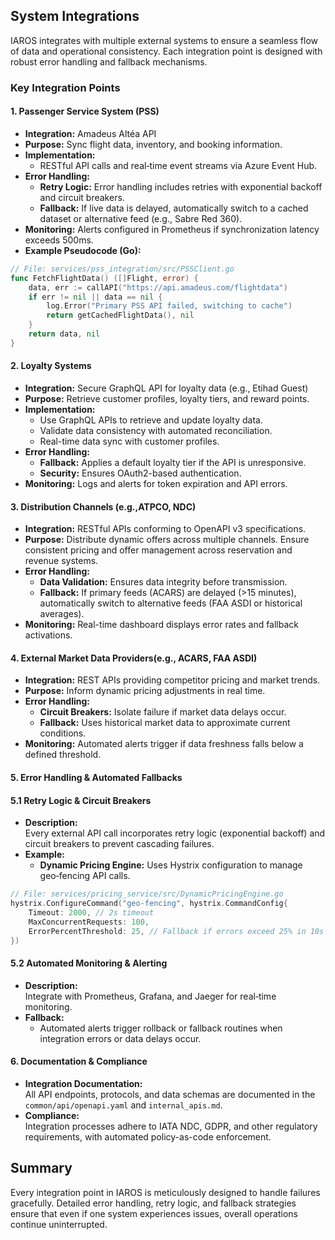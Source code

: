 ## System Integrations

IAROS integrates with multiple external systems to ensure a seamless flow of data and operational consistency. Each integration point is designed with robust error handling and fallback mechanisms.

### Key Integration Points

#### 1. Passenger Service System (PSS)
- **Integration:** Amadeus Altéa API
- **Purpose:** Sync flight data, inventory, and booking information.
- **Implementation:**  
  - RESTful API calls and real‑time event streams via Azure Event Hub.
- **Error Handling:**  
  - **Retry Logic:** Error handling includes retries with exponential backoff and circuit breakers.
  - **Fallback:** If live data is delayed, automatically switch to a cached dataset or alternative feed (e.g., Sabre Red 360).
- **Monitoring:** Alerts configured in Prometheus if synchronization latency exceeds 500ms.
- **Example Pseudocode (Go):**
```go
// File: services/pss_integration/src/PSSClient.go
func FetchFlightData() ([]Flight, error) {
    data, err := callAPI("https://api.amadeus.com/flightdata")
    if err != nil || data == nil {
        log.Error("Primary PSS API failed, switching to cache")
        return getCachedFlightData(), nil
    }
    return data, nil
}
```

#### 2. Loyalty Systems
- **Integration:** Secure GraphQL API for loyalty data (e.g., Etihad Guest)
- **Purpose:** Retrieve customer profiles, loyalty tiers, and reward points.
- **Implementation:**  
  - Use GraphQL APIs to retrieve and update loyalty data.
  - Validate data consistency with automated reconciliation.
  - Real-time data sync with customer profiles.
- **Error Handling:**  
  - **Fallback:** Applies a default loyalty tier if the API is unresponsive.
  - **Security:** Ensures OAuth2-based authentication.
- **Monitoring:** Logs and alerts for token expiration and API errors.

#### 3. Distribution Channels (e.g.,ATPCO, NDC)
- **Integration:** RESTful APIs conforming to OpenAPI v3 specifications.
- **Purpose:** Distribute dynamic offers across multiple channels. Ensure consistent pricing and offer management across reservation and revenue systems.
- **Error Handling:**  
  - **Data Validation:** Ensures data integrity before transmission.
  - **Fallback:**  If primary feeds (ACARS) are delayed (>15 minutes), automatically switch to alternative feeds (FAA ASDI or historical averages).
- **Monitoring:** Real-time dashboard displays error rates and fallback activations.

#### 4. External Market Data Providers(e.g., ACARS, FAA ASDI)
- **Integration:** REST APIs providing competitor pricing and market trends.
- **Purpose:** Inform dynamic pricing adjustments in real time.
- **Error Handling:**  
  - **Circuit Breakers:** Isolate failure if market data delays occur.
  - **Fallback:** Uses historical market data to approximate current conditions.
- **Monitoring:** Automated alerts trigger if data freshness falls below a defined threshold.

#### 5. Error Handling & Automated Fallbacks
#### 5.1 Retry Logic & Circuit Breakers
- **Description:**  
  Every external API call incorporates retry logic (exponential backoff) and circuit breakers to prevent cascading failures.
- **Example:**  
  - **Dynamic Pricing Engine:** Uses Hystrix configuration to manage geo‑fencing API calls.
  
```go
// File: services/pricing_service/src/DynamicPricingEngine.go
hystrix.ConfigureCommand("geo-fencing", hystrix.CommandConfig{
    Timeout: 2000, // 2s timeout
    MaxConcurrentRequests: 100,
    ErrorPercentThreshold: 25, // Fallback if errors exceed 25% in 10s
})
```

#### 5.2 Automated Monitoring & Alerting
- **Description:**  
  Integrate with Prometheus, Grafana, and Jaeger for real‑time monitoring.
- **Fallback:**  
  - Automated alerts trigger rollback or fallback routines when integration errors or data delays occur.


#### 6. Documentation & Compliance
- **Integration Documentation:**  
  All API endpoints, protocols, and data schemas are documented in the `common/api/openapi.yaml` and `internal_apis.md`.
- **Compliance:**  
  Integration processes adhere to IATA NDC, GDPR, and other regulatory requirements, with automated policy-as-code enforcement.

## Summary
Every integration point in IAROS is meticulously designed to handle failures gracefully. Detailed error handling, retry logic, and fallback strategies ensure that even if one system experiences issues, overall operations continue uninterrupted.
